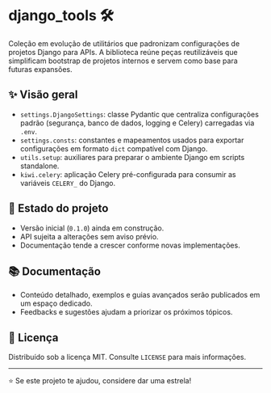 # django_tools 🛠️

Coleção em evolução de utilitários que padronizam configurações de projetos Django para APIs. A biblioteca reúne peças reutilizáveis que simplificam bootstrap de projetos internos e servem como base para futuras expansões.

## ✨ Visão geral

- `settings.DjangoSettings`: classe Pydantic que centraliza configurações padrão (segurança, banco de dados, logging e Celery) carregadas via `.env`.
- `settings.consts`: constantes e mapeamentos usados para exportar configurações em formato `dict` compatível com Django.
- `utils.setup`: auxiliares para preparar o ambiente Django em scripts standalone.
- `kiwi.celery`: aplicação Celery pré-configurada para consumir as variáveis `CELERY_` do Django.

## 🚧 Estado do projeto

- Versão inicial (`0.1.0`) ainda em construção.
- API sujeita a alterações sem aviso prévio.
- Documentação tende a crescer conforme novas implementações.

## 📚 Documentação

- Conteúdo detalhado, exemplos e guias avançados serão publicados em um espaço dedicado.
- Feedbacks e sugestões ajudam a priorizar os próximos tópicos.

## 📝 Licença

Distribuído sob a licença MIT. Consulte `LICENSE` para mais informações.

---

⭐ Se este projeto te ajudou, considere dar uma estrela!
